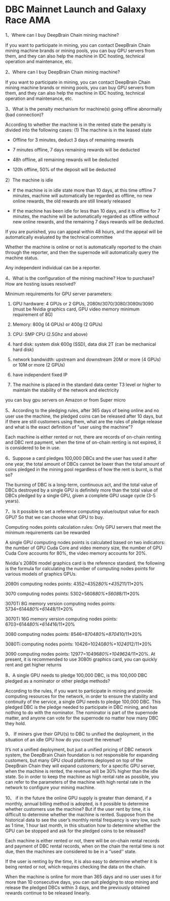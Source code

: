 # DBC Mainnet Launch and Galaxy Race AMA

1、Where can I buy DeepBrain Chain mining machine?

If you want to participate in mining, you can contact DeepBrain Chain mining machine brands or mining pools, you can buy GPU servers from them, and they can also help the machine in IDC hosting, technical operation and maintenance, etc.

2、Where can I buy DeepBrain Chain mining machine?

If you want to participate in mining, you can contact DeepBrain Chain mining machine brands or mining pools, you can buy GPU servers from them, and they can also help the machine in IDC hosting, technical operation and maintenance, etc.

3、What is the penalty mechanism for machine(s) going offline abnormally (bad connection)?

According to whether the machine is in the rented state the penalty is divided into the following cases:
(1) The machine is in the leased state

- Offline for 3 minutes, deduct 3 days of remaining rewards

- 7 minutes offline, 7 days remaining rewards will be deducted

- 48h offline, all remaining rewards will be deducted

- 120h offline, 50% of the deposit will be deducted

2）The machine is idle

- If the machine is in idle state more than 10 days, at this time offline 7 minutes, machine will automatically be regarded as offline, no new online rewards, the old rewards are still linearly released

- If the machine has been idle for less than 10 days, and it is offline for 7 minutes, the machine will be automatically regarded as offline without new online rewards, and the remaining 7 days rewards will be deducted.

If you are punished, you can appeal within 48 hours, and the appeal will be automatically evaluated by the technical committee

Whether the machine is online or not is automatically reported to the chain through the reporter, and then the supernode will automatically query the machine status.

Any independent individual can be a reporter.

4、What is the configuration of the mining machine? How to purchase? How are hosting issues resolved?

Minimum requirements for GPU server parameters:

1. GPU hardware: 4 GPUs or 2 GPUs, 2080ti/3070/3080/3080ti/3090 (must be Nvidia graphics card, GPU video memory minimum requirement of 8G)

2. Memory: 800g (4 GPUs) or 400g (2 GPUs)

3. CPU: SMP CPU (2.5Ghz and above)

4. hard disk: system disk 600g (SSD), data disk 2T (can be mechanical hard disk)

5. network bandwidth: upstream and downstream 20M or more (4 GPUs) or 10M or more (2 GPUs)

6. have independent fixed IP

7. The machine is placed in the standard data center T3 level or higher to maintain the stability of the network and electricity

you can buy gpu servers on Amazon or from Super micro

5、According to the pledging rules, after 365 days of being online and no user use the machine, the pledged coins can be released after 10 days, but if there are still customers using them, what are the rules of pledge release and what is the exact definition of "user using the machine"?

Each machine is either rented or not, there are records of on-chain renting and DBC rent payment, when the time of on-chain renting is not expired, it is considered to be in use.

6、Suppose a card pledges 100,000 DBCs and the user has used it after one year, the total amount of DBCs cannot be lower than the total amount of coins pledged in the mining pool regardless of how the rent is burnt, is that so?

The burning of DBC is a long-term, continuous act, and the total value of DBCs destroyed by a single GPU is definitely more than the total value of DBCs pledged by a single GPU, given a complete GPU usage cycle (3-5 years).

7、Is it possible to set a reference computing value/output value for each GPU? So that we can choose what GPU to buy.

Computing nodes points calculation rules: Only GPU servers that meet the minimum requirements can be rewarded

A single GPU computing nodes points is calculated based on two indicators: the number of GPU Cuda Core and video memory size, the number of GPU Cuda Core accounts for 80%, the video memory accounts for 20%.

Nvidia's 2080ti model graphics card is the reference standard, the following is the formula for calculating the number of computing nodes points for various models of graphics GPUs.

2080ti computing nodes points: 4352=4352*80%+4352*11/11\*20%

3070 computing nodes points: 5302=5608*80%+5608*8/11\*20%

3070Ti 8G memory version computing nodes points: 5734=6144*80%+6144*8/11\*20%

3070Ti 16G memory version computing nodes points: 6703=6144*80%+6144*16/11\*20%

3080 computing nodes points: 8546=8704*80%+8704*10/11\*20%

3080Ti computing nodes points: 10426=10240*80%+10240*12/11\*20%

3090 computing nodes points: 12977=10496*80%+10496*24/11\*20%.
At present, it is recommended to use 3080ti graphics card, you can quickly rent and get higher returns

8、A single GPU needs to pledge 100,000 DBC, is this 100,000 DBC pledged as a nominator or other pledge methods?

According to the rules, if you want to participate in mining and provide computing resources for the network, in order to ensure the stability and continuity of the service, a single GPU needs to pledge 100,000 DBC. This pledged DBC is the pledge needed to participate in DBC mining, and has nothing to do with the nominator. The nominator is part of the supernode matter, and anyone can vote for the supernode no matter how many DBC they hold.

9、 If miners give their GPU(s) to DBC to unified the deployment, in the situation of an idle GPU how do you count the revenue?

It’s not a unified deployment, but just a unified pricing of DBC network system, the DeepBrain Chain foundation is not responsible for expanding customers, but many GPU cloud platforms deployed on top of the DeepBrain Chain they will expand customers; for a specific GPU server, when the machine is rented, the revenue will be 30% higher than the idle state. So in order to keep the machine as high rental rate as possible, you can refer to the parameters of the machine with high rental rate in the network to configure your mining machine.

10、 if in the future the online GPU supply is greater than demand, if a monthly, annual billing method is adopted, is it possible to determine whether customers use the machine? But if the user rent by time, it is difficult to determine whether the machine is rented. Suppose from the historical data to see the user’s monthly rental frequency is very low, such as 1 time, 1 hour last month, in this situation how to determine whether the GPU can be stopped and ask for the pledged coins to be released?

Each machine is either rented or not, there will be on-chain rental records and payment of DBC rental records, when on the chain the rental time is not due, then the machines are considered to be in a ‘’used’’ state.

If the user is renting by the time, it is also easy to determine whether it is being rented or not, which requires checking the data on the chain.

When the machine is online for more than 365 days and no user uses it for more than 10 consecutive days, you can quit pledging to stop mining and release the pledged DBCs within 3 days, and the previously obtained rewards continue to be released linearly.
